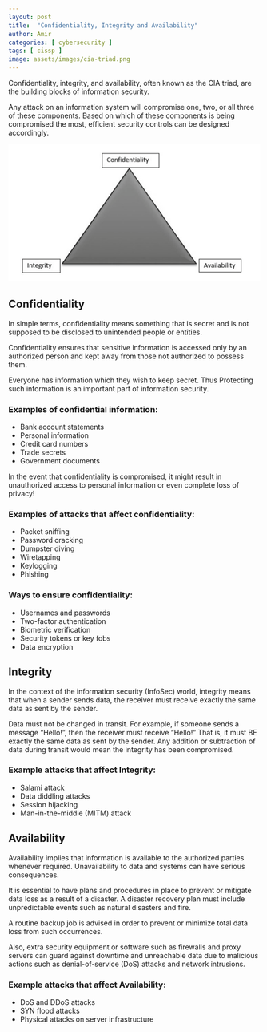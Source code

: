```yaml
---
layout: post
title:  "Confidentiality, Integrity and Availability"
author: Amir
categories: [ cybersecurity ]
tags: [ cissp ]
image: assets/images/cia-triad.png
---
```


Confidentiality, integrity, and availability, often known as the CIA triad, are the building blocks of information security.

Any attack on an information system will compromise one, two, or all three of these components. Based on which of these components is being compromised the most, efficient security controls can be designed accordingly.

[![confidentiality integrity availability](../assets/images/cia_triad.png)](../assets/images/cia_triad.png)

## Confidentiality

In simple terms, confidentiality means something that is secret and is not supposed to be disclosed to unintended people or entities.

Confidentiality ensures that sensitive information is accessed only by an authorized person and kept away from those not authorized to possess them.

Everyone has information which they wish to keep secret. Thus Protecting such information is an important part of information security.

### Examples of confidential information:

*   Bank account statements
*   Personal information
*   Credit card numbers
*   Trade secrets
*   Government documents

In the event that confidentiality is compromised, it might result in unauthorized access to personal information or even complete loss of privacy!

### Examples of attacks that affect confidentiality:

*   Packet sniffing
*   Password cracking
*   Dumpster diving
*   Wiretapping
*   Keylogging
*   Phishing

### Ways to ensure confidentiality:

*   Usernames and passwords
*   Two-factor authentication
*   Biometric verification
*   Security tokens or key fobs
*   Data encryption

## Integrity

In the context of the information security (InfoSec) world, integrity means that when a sender sends data, the receiver must receive exactly the same data as sent by the sender.

Data must not be changed in transit. For example, if someone sends a message “Hello!”, then the receiver must receive “Hello!” That is, it must BE exactly the same data as sent by the sender. Any addition or subtraction of data during transit would mean the integrity has been compromised.

### Example attacks that affect Integrity:

*   Salami attack
*   Data diddling attacks
*   Session hijacking
*   Man-in-the-middle (MITM) attack

## Availability

Availability implies that information is available to the authorized parties whenever required. Unavailability to data and systems can have serious consequences.

It is essential to have plans and procedures in place to prevent or mitigate data loss as a result of a disaster. A disaster recovery plan must include unpredictable events such as natural disasters and fire.

A routine backup job is advised in order to prevent or minimize total data loss from such occurrences.

Also, extra security equipment or software such as firewalls and proxy servers can guard against downtime and unreachable data due to malicious actions such as denial-of-service (DoS) attacks and network intrusions.

### Example attacks that affect Availability:

*   DoS and DDoS attacks
*   SYN flood attacks
*   Physical attacks on server infrastructure